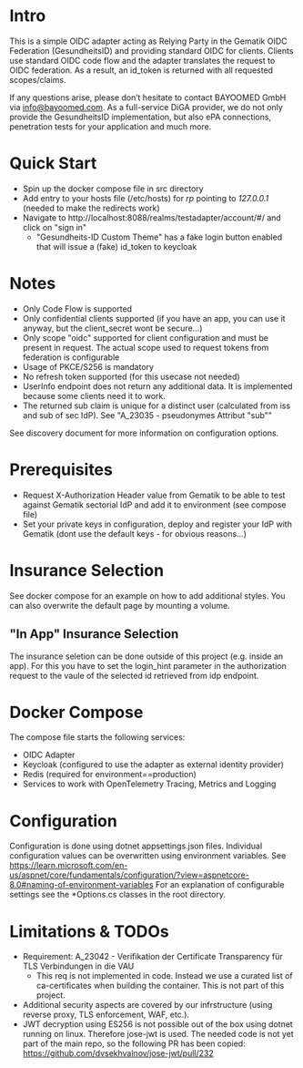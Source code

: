 # Intro
This is a simple OIDC adapter acting as Relying Party in the Gematik OIDC Federation (GesundheitsID) and providing standard OIDC for clients.
Clients use standard OIDC code flow and the adapter translates the request to OIDC federation.
As a result, an id_token is returned with all requested scopes/claims.

If any questions arise, please don’t hesitate to contact BAYOOMED GmbH via info@bayoomed.com. As a full-service DiGA provider, we do not only provide the GesundheitsID implementation, but also ePA connections, penetration tests for your application and much more.


# Quick Start
- Spin up the docker compose file in src directory
- Add entry to your hosts file (/etc/hosts) for _rp_ pointing to _127.0.0.1_ (needed to make the redirects work)
- Navigate to http://localhost:8088/realms/testadapter/account/#/ and click on "sign in"
  -  "Gesundheits-ID Custom Theme" has a fake login button enabled that will issue a (fake) id_token to keycloak

# Notes
- Only Code Flow is supported
- Only confidential clients supported (if you have an app, you can use it anyway, but the client_secret wont be secure...)
- Only scope "oidc" supported for client configuration and must be present in request. The actual scope used to request tokens from federation is configurable
- Usage of PKCE/S256 is mandatory
- No refresh token supported (for this usecase not needed)
- UserInfo endpoint does not return any additional data. It is implemented because some clients need it to work.
- The returned sub claim is unique for a distinct user (calculated from iss and sub of sec IdP). See "A_23035 - pseudonymes Attribut "sub""

See discovery document for more information on configuration options.

# Prerequisites
- Request X-Authorization Header value from Gematik to be able to test against Gematik sectorial IdP and add it to environment (see compose file)
- Set your private keys in configuration, deploy and register your IdP with Gematik (dont use the default keys - for obvious reasons...)

# Insurance Selection
See docker compose for an example on how to add additional styles. You can also overwrite the default page by mounting a volume.

## "In App" Insurance Selection
The insurance seletion can be done outside of this project (e.g. inside an app).
For this you have to set the login_hint parameter in the authorization request to the vaule of the selected id retrieved from idp endpoint.

# Docker Compose
The compose file starts the following services:
- OIDC Adapter
- Keycloak (configured to use the adapter as external identity provider)
- Redis (required for environment==production)
- Services to work with OpenTelemetry Tracing, Metrics and Logging

# Configuration
Configuration is done using dotnet appsettings.json files. Individual configuration values can be overwritten using environment variables.
See https://learn.microsoft.com/en-us/aspnet/core/fundamentals/configuration/?view=aspnetcore-8.0#naming-of-environment-variables
For an explanation of configurable settings see the *Options.cs classes in the root directory.

# Limitations & TODOs
- Requirement: A_23042 - Verifikation der Certificate Transparency für TLS Verbindungen in die VAU
  - This req is not implemented in code. Instead we use a curated list of ca-certificates when building the container. This is not part of this project.
- Additional security aspects are covered by our infrstructure (using reverse proxy, TLS enforcement, WAF, etc.).
- JWT decryption using ES256 is not possible out of the box using dotnet running on linux. Therefore jose-jwt is used. The needed code is not yet part of the main repo, so the following PR has been copied: https://github.com/dvsekhvalnov/jose-jwt/pull/232
